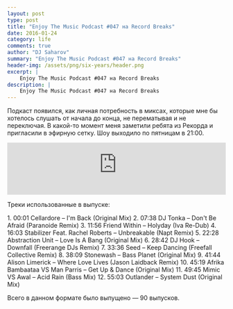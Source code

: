 ```yaml
---
layout: post
type: post
title: "Enjoy The Music Podcast #047 на Record Breaks"
date: 2016-01-24
category: life
comments: true
author: "DJ Saharov"
summary: "Enjoy The Music Podcast #047 на Record Breaks"
header-img: /assets/png/six-years/header.png
excerpt: |
    Enjoy The Music Podcast #047 на Record Breaks
description: |
    Enjoy The Music Podcast #047 на Record Breaks
---
```


<p>
<span class="firstcharacter">П</span>одкаст появился, как личная потребность в миксах, которые мне бы хотелось слушать от начала до конца, не перематывая и не переключая. В какой-то момент меня заметили ребята из Рекорда и пригласили в эфирную сетку. Шоу выходило по пятницам в 21:00.
</p>

<iframe width="100%" height="120" src="https://player-widget.mixcloud.com/widget/iframe/?hide_cover=1&feed=%2Fdjsaharovofficial%2Fenjoy-the-music-podcast-047%2F" frameborder="0" allow="encrypted-media; fullscreen; autoplay; idle-detection; speaker-selection; web-share;" ></iframe>

<p>Треки использованные в выпуске:</p>
1. 00:01 Cellardore – I'm Back (Original Mix)
2. 07:38 DJ Tonka – Don't Be Afraid (Paranoide Remix)
3. 11:56 Friend Within – Holyday (Iva Re-Dub)
4. 16:03 Stabilizer Feat. Rachel Roberts – Unbreakable (Napt Remix)
5. 22:28 Abstraction Unit – Love Is A Bang (Original Mix)
6. 28:42 DJ Hook – Downfall (Freerange DJs Remix)
7. 33:36 Seed – Keep Dancing (Freefall Collective Remix)
8. 38:09 Stonewash – Bass Planet (Original Mix)
9. 41:44 Alison Limerick – Where Love Lives (Jason Laidback Remix)
10. 45:19 Afrika Bambaataa VS Man Parris – Get Up & Dance (Original Mix)
11. 49:45 Mimic VS Awal – Acid Rain (Bass Mix)
12. 55:03 Outlander – System Dust (Original Mix)

<p>Всего в данном формате было выпущено &mdash; 90 выпусков.</p>